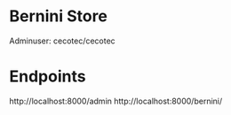 
# Bernini Store

Adminuser: cecotec/cecotec


# Endpoints
http://localhost:8000/admin
http://localhost:8000/bernini/
